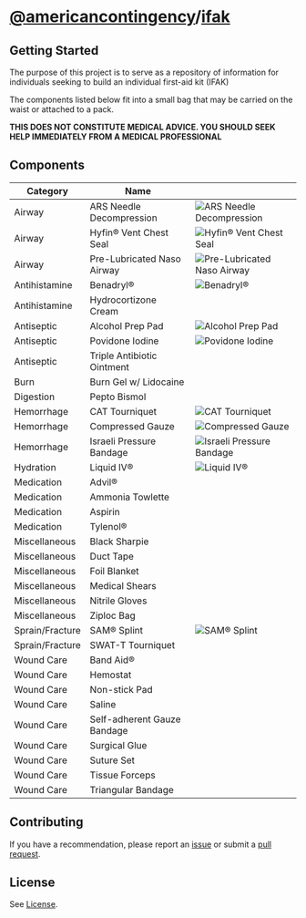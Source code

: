 # [@americancontingency](https://github.com/americancontingency)/[ifak](https://github.com/americancontingency/ifak)

## Getting Started

The purpose of this project is to serve as a repository of information for individuals seeking to build an individual first-aid kit (IFAK)

The components listed below fit into a small bag that may be carried on the waist or attached to a pack.

**THIS DOES NOT CONSTITUTE MEDICAL ADVICE. YOU SHOULD SEEK HELP IMMEDIATELY FROM A MEDICAL PROFESSIONAL**

## Components

| Category | Name | |
| --- | --- | --- |
| Airway | ARS Needle Decompression | ![ARS Needle Decompression](images/ars-needle-decompression.jpg) |
| Airway | Hyfin® Vent Chest Seal | ![Hyfin® Vent Chest Seal](images/hyfin-vent-chest-seal.jpg) |
| Airway | Pre-Lubricated Naso Airway | ![Pre-Lubricated Naso Airway](images/pre-lubricated-nasal-airway.jpg) |
| Antihistamine | Benadryl® | ![Benadryl®](images/benadryl.jpg) |
| Antihistamine | Hydrocortizone Cream | |
| Antiseptic | Alcohol Prep Pad | ![Alcohol Prep Pad](images/sterile-alcohol-prep-pads.jpg) |
| Antiseptic | Povidone Iodine | ![Povidone Iodine](images/povidone-iodine.png) |
| Antiseptic | Triple Antibiotic Ointment | |
| Burn | Burn Gel w/ Lidocaine | |
| Digestion | Pepto Bismol | |
| Hemorrhage | CAT Tourniquet | ![CAT Tourniquet](images/cat-tourniquet.jpg) |
| Hemorrhage | Compressed Gauze | ![Compressed Gauze](images/compressed-gauze.png) |
| Hemorrhage | Israeli Pressure Bandage | ![Israeli Pressure Bandage](images/israeli-bandage.jpg) |
| Hydration | Liquid IV® | ![Liquid IV®](images/liquid-iv.jpg) |
| Medication | Advil® | |
| Medication | Ammonia Towlette | |
| Medication | Aspirin | |
| Medication | Tylenol® | |
| Miscellaneous | Black Sharpie | |
| Miscellaneous | Duct Tape | |
| Miscellaneous | Foil Blanket | |
| Miscellaneous | Medical Shears | |
| Miscellaneous | Nitrile Gloves | |
| Miscellaneous | Ziploc Bag | |
| Sprain/Fracture | SAM® Splint | ![SAM® Splint](images/sam-splint.jpg) |
| Sprain/Fracture | SWAT-T Tourniquet | |
| Wound Care | Band Aid® | | 
| Wound Care | Hemostat | |
| Wound Care | Non-stick Pad | |
| Wound Care | Saline | |
| Wound Care | Self-adherent Gauze Bandage | |
| Wound Care | Surgical Glue | |
| Wound Care | Suture Set | |
| Wound Care | Tissue Forceps | |
| Wound Care | Triangular Bandage | |

## Contributing

If you have a recommendation, please report an [issue](https://docs.github.com/en/github/managing-your-work-on-github/creating-an-issue) or submit a [pull request](https://docs.github.com/en/github/collaborating-with-issues-and-pull-requests/creating-a-pull-request).

## License 

See [License](/LICENSE).
